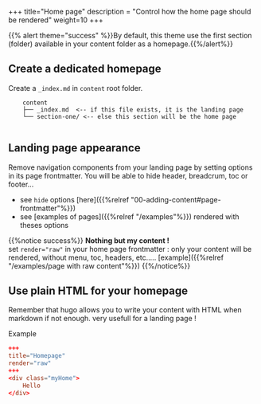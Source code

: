 +++
title="Home page"
description = "Control how the home page should be rendered"
weight=10
+++

{{% alert theme="success" %}}By default, this theme use the first section (folder) available in your content folder as a homepage.{{%/alert%}}

## Create a dedicated homepage
Create a `_index.md` in `content` root folder.

```text
	content
	├── _index.md  <-- if this file exists, it is the landing page
	└── section-one/ <-- else this section will be the home page
	    
```

## Landing page appearance
Remove navigation components from your landing page by setting options in its page frontmatter. You will be able to hide header, breadcrum, toc or footer...
* see `hide` options [here]({{%relref "00-adding-content#page-frontmatter"%}})
* see [examples of pages]({{%relref "/examples"%}}) rendered with theses options 

{{%notice success%}}
**Nothing but my content !**
\
set `render="raw"` in your home page frontmatter : only your content will be rendered, without menu, toc, headers, etc..... [example]({{%relref "/examples/page with raw content"%}})
{{%/notice%}}

## Use plain HTML for your homepage
Remember that hugo allows you to write your content with HTML when markdown if not enough. very usefull for a landing page !

Example
```toml
+++
title="Homepage"
render="raw"
+++
<div class="myHome">
	Hello
</div>
```

